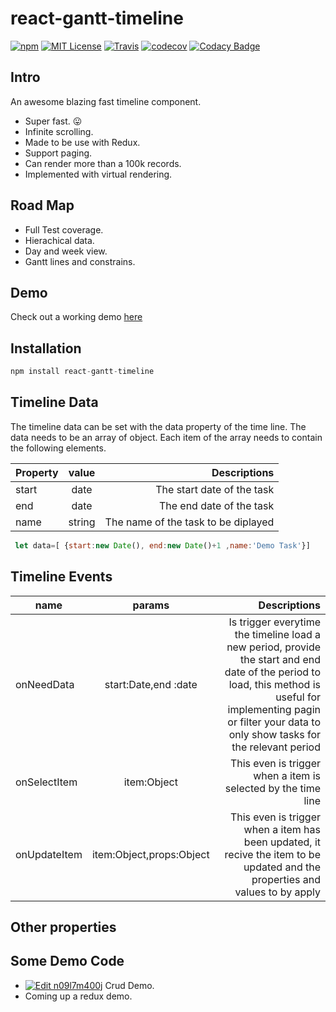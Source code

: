 
# react-gantt-timeline
[![npm](https://img.shields.io/npm/v/react-gantt-timeline.svg?style=flat-square)](http://npm.im/react-gantt-timeline)
[![MIT License](https://img.shields.io/npm/l/react-list.svg?style=flat-square)](http://opensource.org/licenses/MIT)
[![Travis](https://travis-ci.org/guiqui/react-timeline.svg?branch=master)](https://travis-ci.org/guiqui/react-timeline)
[![codecov](https://codecov.io/gh/guiqui/react-timeline/branch/master/graph/badge.svg)](https://codecov.io/gh/guiqui/react-timeline)
[![Codacy Badge](https://api.codacy.com/project/badge/Grade/9149e301e65b44cebf2e7b49316aee10)](https://www.codacy.com/app/gquiman/react-timeline?utm_source=github.com&amp;utm_medium=referral&amp;utm_content=guiqui/react-timeline&amp;utm_campaign=Badge_Grade)

## Intro
An awesome blazing fast timeline component.
- Super fast. 😛
- Infinite scrolling.
- Made to be use with Redux.
- Support paging.
- Can render more than a 100k records.
- Implemented with virtual rendering.

## Road Map
- Full Test coverage.
- Hierachical data.
- Day and week view.
- Gantt lines and constrains.
## Demo
Check out a working demo [here](https://guiqui.github.io/react-timeline/index.html)

## Installation
```javascript
npm install react-gantt-timeline
```
## Timeline Data
The timeline data can be set with the data property of the time line.
The data needs to be an array of object.
Each item of the array needs to contain the following elements.

| Property      | value   | Descriptions                        |
| ------------- |:-------:| -----------------------------------:|
| start         | date    | The start date of the task          |
| end           | date    | The end date of the task            |
| name          | string  | The name of the task to be diplayed |

```javascript
 let data=[ {start:new Date(), end:new Date()+1 ,name:'Demo Task'}]
```

## Timeline Events
| name      | params   | Descriptions                        |
| ------------- |:-------:| -----------------------------------:|
| onNeedData    | start:Date,end :date   | Is trigger everytime the timeline load a new period, provide the start and end date of the period to load, this method is useful for implementing pagin or filter your data to only show tasks for the relevant period      |
| onSelectItem  | item:Object    | This even is trigger when a item is selected by the time line           |
| onUpdateItem  | item:Object,props:Object  |  This even is trigger when a item has been updated, it recive the item to be updated and the properties and values to by apply|

## Other properties 

## Some Demo Code
- [![Edit n09l7m400j](https://codesandbox.io/static/img/play-codesandbox.svg)](https://codesandbox.io/s/n09l7m400j) Crud Demo.
- Coming up a redux demo.
